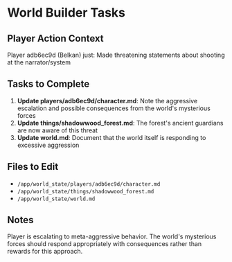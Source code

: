 # World Builder Tasks

## Player Action Context
Player adb6ec9d (Belkan) just: Made threatening statements about shooting at the narrator/system

## Tasks to Complete
1. **Update players/adb6ec9d/character.md**: Note the aggressive escalation and possible consequences from the world's mysterious forces
2. **Update things/shadowwood_forest.md**: The forest's ancient guardians are now aware of this threat
3. **Update world.md**: Document that the world itself is responding to excessive aggression

## Files to Edit
- `/app/world_state/players/adb6ec9d/character.md`
- `/app/world_state/things/shadowwood_forest.md`
- `/app/world_state/world.md`

## Notes
Player is escalating to meta-aggressive behavior. The world's mysterious forces should respond appropriately with consequences rather than rewards for this approach.